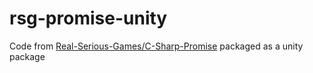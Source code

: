 # rsg-promise-unity
Code from [Real-Serious-Games/C-Sharp-Promise](https://github.com/Real-Serious-Games/C-Sharp-Promise) packaged as a unity package
